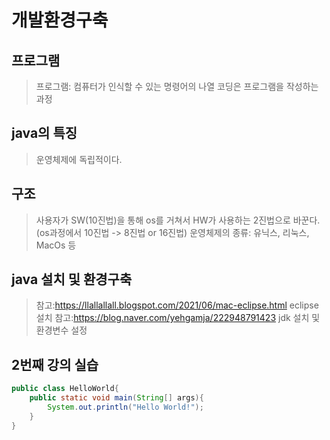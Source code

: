 ﻿#  개발환경구축
##  프로그램
> 프로그램: 컴퓨터가 인식할 수 있는 명령어의 나열
> 코딩은 프로그램을 작성하는 과정
##  java의 특징
>  운영체제에 독립적이다.
##  구조
> 사용자가  SW(10진법)을 통해 os를 거쳐서 HW가 사용하는 2진법으로 바꾼다. (os과정에서 10진법 -> 8진법 or 16진법)
> 운영체제의 종류: 유닉스, 리눅스, MacOs 등

## java 설치 및 환경구축
>참고:https://llallallall.blogspot.com/2021/06/mac-eclipse.html
>eclipse 설치
>참고:https://blog.naver.com/yehgamja/222948791423
>jdk 설치 및 환경변수 설정
##  2번째 강의 실습
~~~java
public class HelloWorld{
	public static void main(String[] args){
		System.out.println("Hello World!");
	}
}
~~~

